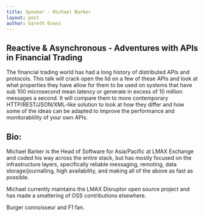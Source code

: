 ```yaml
---
title: Speaker - Michael Barker
layout: post
author: Gareth Evans
---
```


## Reactive & Asynchronous - Adventures with APIs in Financial Trading
  
The financial trading world has had a long history of distributed APIs and protocols. This talk will crack open the lid on a few of these APIs and look at what properties they have allow for them to be used on systems that have sub 100 microsecond mean latency or generate in excess of 10 million messages a second. It will compare them to more contemporary HTTP/REST/JSON/XML-like solution to look at how they differ and how some of the ideas can be adapted to improve the performance and monitorablility of your own APIs.

## Bio:
 
Michael Barker is the Head of Software for Asia/Pacific at LMAX Exchange and coded his way across the entire stack, but has mostly focused on the infrastructure layers, specifically reliable messaging, remoting, data storage/journalling, high availability, and making all of the above as fast as possible.

Michael currently maintains the LMAX Disruptor open source project and has made a smattering of OSS contributions elsewhere.

Burger connoisseur and F1 fan.
